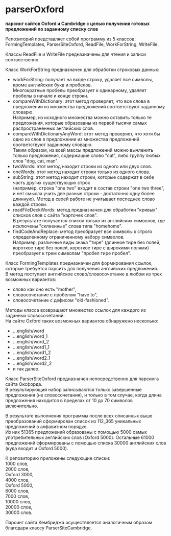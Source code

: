# parserOxford
**парсинг сайтов Oxford и Cambridge с целью получения готовых предложений по заданному списку слов**


Репозиторий представляет собой программу из 5 классов:  
FormingTemplates, ParserSiteOxford, ReadFile, WorkForString, WriteFile.  
  
Классы ReadFile и WriteFile предназначены для чтения и записи соотвественно.
  
Класс WorkForString предназначен для обработки строковых данных:  
- workForString: получает на входе строку, удаляет все символы, кроме английских букв и пробелов.  
Многократные пробелы преобразует к одинарному, удаляет пробелы в начале и конце строки.  
- compareWithDictionary: этот метод проверяет, что все слова в предложении из множества предложений соответствуют заданному словарю.  
Например, из исходного множества можно оставить только те предложения, которые образованы из первой тысячи самых распространенных английских слов.  
- compareWithDictionaryAnyWord: этот метод проверяет, что хотя бы одно из слов в предложении из множества предложений соответствуют заданному словарю.  
Таким образом, из всей массы предложений можно вычленить только предложения, содержащие слово "cat", либо группу любых слов "dog, cat, man".  
- twoWords: этот метод находит строки из одного или двух слов.  
- oneWords: этот метод находит строки только из одного слова.  
- subString: этот метод находит строки, которые содержат в себе часть других существующих строк  
(например, строка "one two" входит в состав строки "one two three", и нет смысла учить две разные строки - достаточно одну более длинную).  Метод в своей работе не учитывает последнее слово каждой строки.  
- readFileDeckWords: метод предназначен для обработки "кривых" списков слов с сайта "карточек слов".  
В результате получается список только из английских символов, где исключены "склеенные" слова типа "homehome".  
- findCodeAndReplace: метод преобразует все символы к строго определенному ограниченному набору символов.  
Например, различные виды знака "тире" (длинное тире без полей, короткое тире без полей, короткое тире с широкими полями) преобразует к трем символам "пробел тире пробел".  

Класс FormingTemplates предназначен для формирования ссылок, которые требуется парсить для получения английских предложений.  
В метод поступает английское слово/словосочетание в любом из трех возможных вариантов:  
- слово как оно есть "mother",
- словосочетание с пробелом "have to",
- словосочетание с дефисом "old-fashioned".

Методы класса возвращают множество ссылок для каждого из заданных словосочетаний.  
На сайте Oxford таких возможных вариантов обнаружено несколько:  
- ...english/word
- ...english/word_1
- ...english/word_2
- ...english/word1_1
- ...english/word1_2
- ...english/word2_1
- ...english/word2_2
- и так далее.  

Класс ParserSiteOxford предназначен непосредственно для парсинга сайта Оксфорда.  
В результирующий набор записываются только завершенные предложения (не словосочетания), и только в том случае, когда длина предложения находится в пределах от 10 до 70 символов включительно.  

В результате выполнения программы после всех описанных выше преобразований сформирован список из 112_365 уникальных предложений в алфавитном порядке.  
Из них 51365 предложений образованы с помощью 5000 самых употребительных английских слов (Oxford 5000).
Остальные 61000 предложений сформированы с помощью списка 30000 английских слов (куда входит и Oxford 5000).  

К репозиторию приложены следующие списки:  
1000 слов,  
2000 слов,  
Oxford 3000,  
4000 слов,  
Oxford 5000,  
6000 слов,  
7000 слов,  
10000 слов,  
20000 слов,  
30000 слов.

Парсинг сайта Кембриджа осуществляется аналогичным образом благодаря классу ParserSiteCambridge.
